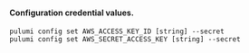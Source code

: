 #### Configuration credential values.
```hcl
pulumi config set AWS_ACCESS_KEY_ID [string] --secret
pulumi config set AWS_SECRET_ACCESS_KEY [string] --secret
```